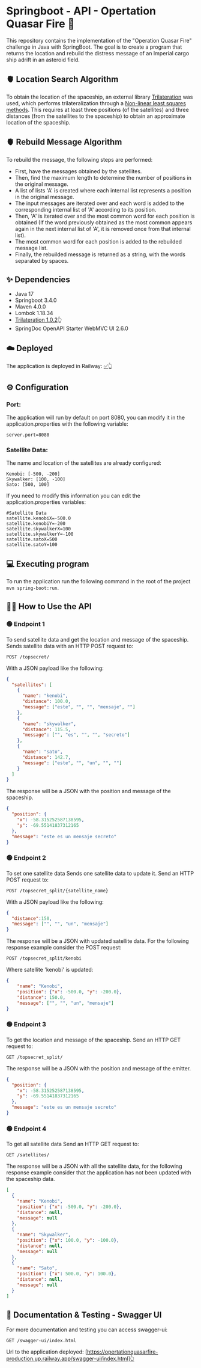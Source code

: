 # Springboot - API - Opertation Quasar Fire 🚀
This repository contains the implementation of the "Operation Quasar Fire" challenge in Java with SpringBoot.
The goal is to create a program that returns the location and rebuild the distress message of an Imperial cargo ship adrift in an asteroid field.

## 🫀 Location Search Algorithm
To obtain the location of the spaceship, an external library [Trilateration](https://github.com/lemmingapex/trilateration) was used, which performs trilateralization through a [Non-linear least squares methods](https://en.wikipedia.org/wiki/Non-linear_least_squares). This requires at least three positions (of the satellites) and three distances (from the satellites to the spaceship) to obtain an approximate location of the spaceship.

## 🫀 Rebuild Message Algorithm
To rebuild the message, the following steps are performed:
* First, have the messages obtained by the satellites.
* Then, find the maximum length to determine the number of positions in the original message.
* A list of lists 'A' is created where each internal list represents a position in the original message.
* The input messages are iterated over and each word is added to the corresponding internal list of 'A' according to its position.
* Then, 'A' is iterated over and the most common word for each position is obtained (If the word previously obtained as the most common appears again in the next internal list of 'A', it is removed once from that internal list).
* The most common word for each position is added to the rebuilded message list.
* Finally, the rebuilded message is returned as a string, with the words separated by spaces.

## ✨ Dependencies
* Java 17
* Springboot 3.4.0
* Maven 4.0.0
* Lombok 1.18.34
* [Trilateration 1.0.2](https://github.com/lemmingapex/trilateration)👆
* SpringDoc OpenAPI Starter WebMVC UI 2.6.0

## ☁️ Deployed
The application is deployed in Railway: [✅](https://opertationquasarfire-production.up.railway.app)👆

## ⚙️ Configuration
### Port:
The application will run by default on port 8080, you can modify it in the application.properties with the following variable: 
```
server.port=8080
```
### Satellite Data:
The name and location of the satellites are already configured:
```
Kenobi: [-500, -200]
Skywalker: [100, -100]
Sato: [500, 100]
```
If you need to modify this information you can edit the application.properties variables:
```
#Satellite Data
satellite.kenobiX=-500.0
satellite.kenobiY=-200
satellite.skywalkerX=100
satellite.skywalkerY=-100
satellite.satoX=500
satellite.satoY=100
```
## 💻 Executing program
To run the application run the following command in the root of the project `mvn spring-boot:run`.

## 💁‍♀️ How to Use the  API
### 🟢 Endpoint 1
To send satellite data and get the location and message of the spaceship.
Sends satellite data with an HTTP POST request to:
```http
POST /topsecret/
```
With a JSON payload like the following:
```json
{
  "satellites": [
    {
      "name": "kenobi",
      "distance": 100.0,
      "message": ["este", "", "", "mensaje", ""]
    },
    {
      "name": "skywalker",
      "distance": 115.5,
      "message": ["", "es", "", "", "secreto"]
    },
    {
      "name": "sato",
      "distance": 142.7,
      "message": ["este", "", "un", "", ""]
    }
  ]
}
```
The response will be a JSON with the position and message of the spaceship.
```json
{
  "position": {
    "x": -58.315252587138595,
    "y": -69.55141837312165
  },
  "message": "este es un mensaje secreto"
}
```
### 🟢 Endpoint 2
To set one satellite data 
Sends one satellite data to update it. Send an HTTP POST request to:
```http
POST /topsecret_split/{satellite_name}
```
With a JSON payload like the following:
```json
{
  "distance":150,
  "message": ["", "", "un", "mensaje"]
}
```
The response will be a JSON with updated satellite data. For the following response example consider the POST request:
```http
POST /topsecret_split/kenobi
```
Where satellite 'kenobi' is updated:
```json
{
    "name": "Kenobi",
    "position": {"x": -500.0, "y": -200.0},
    "distance": 150.0,
    "message": ["", "", "un", "mensaje"]
}
```
### 🟢 Endpoint 3
To get the location and message of the spaceship.
Send an HTTP GET request to:
```http
GET /topsecret_split/
```
The response will be a JSON with the position and message of the emitter.
```json
{
  "position": {
    "x": -58.315252587138595,
    "y": -69.55141837312165
  },
  "message": "este es un mensaje secreto"
}
```
### 🟢 Endpoint 4
To get all satellite data
Send an HTTP GET request to:
```http
GET /satellites/
```
The response will be a JSON with all the satellite data, for the following response example consider that the application has not been updated with the spaceship data.
```json
[
  {
    "name": "Kenobi",
    "position": {"x": -500.0, "y": -200.0},
    "distance": null,
    "message": null
  },
  {
    "name": "Skywalker",
    "position": {"x": 100.0, "y": -100.0},
    "distance": null,
    "message": null
  },
  {
    "name": "Sato",
    "position": {"x": 500.0, "y": 100.0},
    "distance": null,
    "message": null
  }
]
```
## 📝 Documentation & Testing - Swagger UI
For more documentation and testing you can access swagger-ui:
```http
GET /swagger-ui/index.html
```
Url to the application deployed:
[https://opertationquasarfire-production.up.railway.app/swagger-ui/index.html]👆